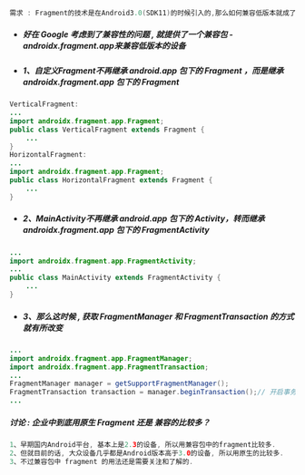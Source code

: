 ```java
需求 : Fragment的技术是在Android3.0(SDK11)的时候引入的,那么如何兼容低版本就成了问题.
```

* ##### 好在 Google 考虑到了兼容性的问题 , 就提供了一个兼容包 - androidx.fragment.app来兼容低版本的设备 
* ##### 1、自定义Fragment不再继承 android.app 包下的 Fragment ，而是继承 androidx.fragment.app 包下的 Fragment

```java
VerticalFragment:
...
import androidx.fragment.app.Fragment;
public class VerticalFragment extends Fragment {
    ...
}
HorizontalFragment:
...
import androidx.fragment.app.Fragment;
public class HorizontalFragment extends Fragment {
    ...
}
```

* ##### 2、MainActivity不再继承  android.app 包下的 Activity，转而继承 androidx.fragment.app 包下的 FragmentActivity

```java
...
import androidx.fragment.app.FragmentActivity;
...
public class MainActivity extends FragmentActivity {
    ...
}
```

* ##### 3、那么这时候 , 获取 FragmentManager 和 FragmentTransaction 的方式就有所改变

```java
...
import androidx.fragment.app.FragmentManager;
import androidx.fragment.app.FragmentTransaction;
...
FragmentManager manager = getSupportFragmentManager();
FragmentTransaction transaction = manager.beginTransaction();// 开启事务
...
```

##### 讨论 : 企业中到底用原生 Fragment 还是 兼容的比较多？

```java
1、早期国内Android平台, 基本上是2.3的设备, 所以用兼容包中的fragment比较多.
2、但就目前的话, 大众设备几乎都是Android版本高于3.0的设备, 所以用原生的比较多.
3、不过兼容包中 fragment 的用法还是需要关注和了解的.
```



